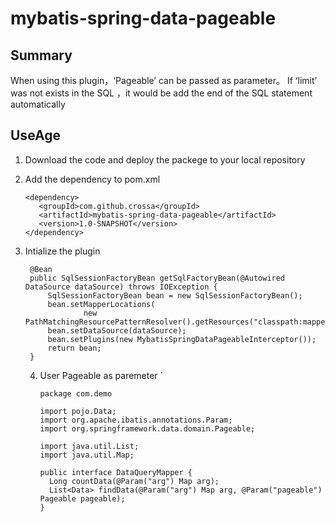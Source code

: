 # mybatis-spring-data-pageable

## Summary

When using this plugin，‘Pageable’  can be passed as parameter。
If ‘limit’ was not exists in the SQL ，it would be add the end of the SQL statement automatically

## UseAge

1. Download the code and deploy the packege to your local repository
2. Add the dependency to pom.xml

   ```
   <dependency>
      <groupId>com.github.crossa</groupId>
      <artifactId>mybatis-spring-data-pageable</artifactId>
      <version>1.0-SNAPSHOT</version>
   </dependency>
   ```
3. Intialize the plugin

   ```
   	@Bean
   	public SqlSessionFactoryBean getSqlFactoryBean(@Autowired DataSource dataSource) throws IOException {
   		SqlSessionFactoryBean bean = new SqlSessionFactoryBean();
   		bean.setMapperLocations(
   				new PathMatchingResourcePatternResolver().getResources("classpath:mapper/ucenter/*xml*"));
   		bean.setDataSource(dataSource);
   		bean.setPlugins(new MybatisSpringDataPageableInterceptor());
   		return bean;
   	}
   ```
   4. User Pageable as paremeter
      `
      ```
      package com.demo

      import pojo.Data;
      import org.apache.ibatis.annotations.Param;
      import org.springframework.data.domain.Pageable;

      import java.util.List;
      import java.util.Map;

      public interface DataQueryMapper {
      	Long countData(@Param("arg") Map arg);
      	List<Data> findData(@Param("arg") Map arg, @Param("pageable") Pageable pageable);
      }

      ````
